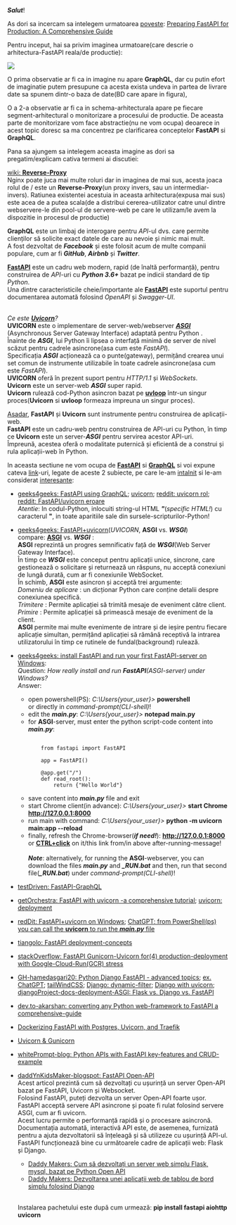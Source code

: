 ***Salut***!

As dori sa incercam sa intelegem urmatoarea [poveste](https://github.com/natthasath/demo-python-fastapi-uvicorn): [Preparing FastAPI for Production: A Comprehensive Guide](https://medium.com/@ramanbazhanau/preparing-fastapi-for-production-a-comprehensive-guide-d167e693aa2b)

Pentru inceput, hai sa privim imaginea urmatoare(care descrie o arhitectura-FastAPI reala/de productie):

<a href="https://www.google.com/url?sa=i&url=https%3A%2F%2Fmedium.com%2F%40ramanbazhanau%2Fpreparing-fastapi-for-production-a-comprehensive-guide-d167e693aa2b&psig=AOvVaw0hvbabf5cs3c0U36SjPkor&ust=1743351507867000&source=images&cd=vfe&opi=89978449&ved=0CBgQjhxqFwoTCMDsxc_Yr4wDFQAAAAAdAAAAABBL"><img src="https://miro.medium.com/v2/resize:fit:4800/format:webp/1*CY5GdTAj1xz85qKz3PRjDg.png"></img></a>

O prima observatie ar fi ca in imagine nu apare **GraphQL**, dar cu putin efort de imaginatie putem presupune ca acesta exista undeva in partea de livrare date sa spunem dintr-o baza de date(BD care apare in figura),

O a 2-a observatie ar fi ca in schema-arhitecturala apare pe fiecare segment-arhitectural o monitorizare a procesului de productie.
De aceasta parte de monitorizare vom face abstractie(nu ne vom ocupa) deoarece in acest topic doresc sa ma concentrez pe clarificarea conceptelor **FastAPI** si **GraphQL**.

Pana sa ajungem sa intelegem aceasta imagine as dori sa pregatim/explicam cativa termeni ai discutiei:

[wiki: **Reverse-Proxy**](https://en.wikipedia.org/wiki/Reverse_proxy)
<br/>Nginx poate juca mai multe roluri dar in imaginea de mai sus, acesta joaca rolul de / este un **Reverse-Proxy**(un proxy invers, sau un intermediar-invers).
Ratiunea existentei acestuia in aceasta arhitectura(expusa mai sus) este acea de a putea scala(de a distribui cererea-utilizator catre unul dintre webservere-le din pool-ul de servere-web pe care le utilizam/le avem la dispozitie  in procesul de productie)

**GraphQL** este un limbaj de interogare pentru *API*-ul dvs. care permite clienților să solicite exact datele de care au nevoie și nimic mai mult. 
<br/>A fost dezvoltat de ***Facebook*** și este folosit acum de multe companii populare, cum ar fi ***GitHub***, ***Airbnb*** și ***Twitter***.

[**FastAPI**](https://python3.info/fastapi/fastapi/about-architecture.html) este un cadru web modern, rapid (de înaltă performanță), pentru construirea de *API*-uri cu ***Python 3.6+*** bazat pe indicii standard de tip *Python*. 
<br/>Una dintre caracteristicile cheie/importante ale [**FastAPI**](https://medium.com/@ramanbazhanau/preparing-fastapi-for-production-a-comprehensive-guide-d167e693aa2b) este suportul pentru documentarea automată folosind *OpenAPI* și *Swagger-UI*.
 
 <br/>*Ce este [**Uvicorn**](https://www.geeksforgeeks.org/fastapi-uvicorn/)?*<br/>
**UVICORN** este o implementare de server-web/webserver [***ASGI***](https://mirror.xyz/0xA1d9f681B25C14C1eE7B87f1CF102E73cA3ad4d9/n0BdWSd_GdP_Vfeped02zBcNV5XbzITThILlRditoPk) (Asynchronous Server Gateway Interface) adaptată pentru Python . <br/>Înainte de ***ASGI***, lui Python îi lipsea o interfață minimă de server de nivel scăzut pentru cadrele asincrone(asa cum este *FastAPI*). <br/>Specificația ***ASGI*** acționează ca o punte(gateway), permițând crearea unui set comun de instrumente utilizabile în toate cadrele asincrone(asa cum este *FastAPI*). <br/>**UVICORN** oferă în prezent suport pentru *HTTP/1.1* și *WebSockets*.<br/>
**Uvicorn** este un server-web ***ASGI*** super rapid. 
<br/>**Uvicorn** rulează cod-Python asincron bazat pe [**uvloop**](https://mirror.xyz/0xA1d9f681B25C14C1eE7B87f1CF102E73cA3ad4d9/n0BdWSd_GdP_Vfeped02zBcNV5XbzITThILlRditoPk) într-un singur proces(**Uvicorn** si **uvloop** formeaza impreuna un singur proces).

[Asadar](https://github.com/natthasath/demo-python-fastapi-uvicorn), **FastAPI** și **Uvicorn** sunt instrumente pentru construirea de aplicații-web. 
<br/>**FastAPI** este un cadru-web pentru construirea de API-uri cu Python, în timp ce **Uvicorn** este un server-***ASGI*** pentru servirea acestor API-uri. 
<br/>Împreună, acestea oferă o modalitate puternică și eficientă de a construi și rula aplicații-web în Python.

In aceasta sectiune ne vom ocupa de [**FastAPI**](https://fastapi.tiangolo.com/) si [**GraphQL**](https://graphql.org/) si voi expune cateva [link](https://www.google.com/search?q=FastAPI+GraphQL&sca_esv=7bada7996407e364&rlz=1C1CHBF_enRO1132RO1132&sxsrf=AHTn8zpMdy_igG3Q1yx_vq9RrAQpc5Yplg%3A1743252620260&ei=jOznZ4fLD7yHxc8Ppva_-Q8&ved=0ahUKEwiHwbyJqq-MAxW8Q_EDHSb7L_8Q4dUDCBA&uact=5&oq=FastAPI+GraphQL&gs_lp=Egxnd3Mtd2l6LXNlcnAiD0Zhc3RBUEkgR3JhcGhRTDIKECMYgAQYJxiKBTIGEAAYBxgeMgYQABgHGB4yCBAAGIAEGMsBMggQABiABBjLATIIEAAYgAQYywEyBBAAGB4yBhAAGAoYHjIEEAAYHjIEEAAYHki-HVAAWJcUcAB4AZABAJgBkgGgAYMIqgEDMC44uAEDyAEA-AEBmAIIoAKbCMICBxAjGLACGCfCAgcQABiABBgNwgIIEAAYBxgKGB7CAggQABgTGAcYHsICChAAGBMYBxgKGB6YAwCSBwMwLjigB9Q3&sclient=gws-wiz-serp)-uri, legate de aceste 2 subiecte, pe care le-am [intalnit](https://fastapi.tiangolo.com/how-to/graphql/) si le-am considerat [interesante](https://medium.com/@ryk.kiel/graphql-and-fastapi-the-ultimate-combination-for-building-apis-with-python-f4391bf5505c):

 - [geeks4geeks: FastAPI using GraphQL](https://www.geeksforgeeks.org/fastapi-using-graphql/); [uvicorn](https://www.uvicorn.org/); [reddit: uvicorn rol](https://www.reddit.com/r/Python/comments/74rsi8/noob_question_what_is_the_role_of_uvloopuvicorn/?tl=ro); [reddit: FastAPI/uvicorn eroare](https://www.reddit.com/r/html5/comments/14n68fc/im_trying_to_access_an_api_i_built_with_python/?tl=ro)
   <br/>*Atentie*: In codul-Python, inlocuiti string-ul HTML ***&quot;***(*specific HTML!*) cu caracterul **"**, in toate aparitiile sale din sursele-scripturilor-Python!
 - [geeks4geeks: FastAPI+uvicorn](https://www.geeksforgeeks.org/fastapi-uvicorn/)(*UVICORN*, **ASGI** vs. ***WSGI***)
   <br/>compare: [**ASGI**](https://derlin.github.io/introduction-to-fastapi-and-celery/02-fastapi/) vs. ***WSGI*** :<br/>
**ASGI** reprezintă un progres semnificativ față de ***WSGI***(Web Server Gateway Interface). <br/>În timp ce ***WSGI*** este conceput pentru aplicații unice, sincrone, care gestionează o solicitare și returnează un răspuns, nu acceptă conexiuni de lungă durată, cum ar fi conexiunile WebSocket. <br/>În schimb, **ASGI** este asincron și acceptă trei argumente:
<br/>*Domeniu de aplicare* : un dicționar Python care conține detalii despre conexiunea specifică.
<br/>*Trimitere* : Permite aplicației să trimită mesaje de eveniment către client.
<br/>*Primire* : Permite aplicației să primească mesaje de eveniment de la client.
<br/>**ASGI** permite mai multe evenimente de intrare și de ieșire pentru fiecare aplicație simultan, permițând aplicației să rămână receptivă la intrarea utilizatorului în timp ce rutinele de fundal(background) rulează.<br/>
 - [geeks4geeks: install FastAPI and run your first FastAPI-server on Windows](https://www.geeksforgeeks.org/install-fastapi-and-run-your-first-fastapi-server-on-windows/):
   <br> *Q*uestion: *How really install and run **FastAPI**(ASGI-server) under Windows?*
   <br/>*A*nswer:
    - open powershell(PS): *C:\Users\{your_user}>* **powershell**
      <br/>or directly in *command-prompt(CLI-shell)*!
    - edit the ***main.py***: *C:\Users\{your_user}>* **notepad main.py**
    - for **ASGI**-server, must enter the python script-code content into ***main.py***:
      <pre><code>
          from fastapi import FastAPI
          
          app = FastAPI()
          
          @app.get("/")
          def read_root():
              return {"Hello World"}</code></pre>
    - save content into ***main.py*** file and exit
    - start Chrome client(in advance): *C:\Users\{your_user}>* **start Chrome  http://127.0.0.1:8000**
    - run main with command: *C:\Users\{your_user}>* **python -m uvicorn main:app --reload**
    - finally, refresh the Chrome-browser(***if need!***):  **http://127.0.0.1:8000**  or [**CTRL+click**](https://www.google.com/search?q=python+fastapi+asgi+uvicorn&sca_esv=494e1c439a30236c&rlz=1C1CHBF_enRO1132RO1132&udm=2&biw=1920&bih=911&fbs=ABzOT_BYhiZpMrUAF0c9tORwPGlsodhGu4F1UEhEeTehlBu7020oMQ7aBpF-aNynCVlndtbfCZRhMFm3EMvvoT1HX4IciFaWA5nwCzTGM3J5Ops_Xs3Qsyy25b7oXKA6pwLn7v3BVIeFZNT4VQLrCm95iJdb7dujTNJ5GnMNaNfzjPvAKt0ZRu9K2iZ-Q6AMCXqjDwXwmZXdWHAjlIOmWPqCQX83g_bDPg&sxsrf=AHTn8zqFyWp9Uzf2gwsRAiWQr4r-78falQ%3A1743265069160&ei=LR3oZ4G5Cc6Qxc8P6KylkA0&ved=0ahUKEwjBg8m52K-MAxVOSPEDHWhWCdIQ4dUDCBE&uact=5&oq=python+fastapi+asgi+uvicorn&gs_lp=EgNpbWciG3B5dGhvbiBmYXN0YXBpIGFzZ2kgdXZpY29ybkirHlC1C1iUGnABeACQAQCYAX2gAa8GqgEDMC43uAEDyAEA-AEBmAIAoAIAmAMAiAYBkgcAoAe7Ag&sclient=img) on it/this link from/in above after-running-message!
    <br/><br/>***Note***: alternatively, for running the **ASGI**-webserver, you can download the files ***main.py*** and ***_RUN.bat*** and then, run that second file(***_RUN.bat***) under *command-prompt(CLI-shell)*! <br/>
 - [testDriven: FastAPI-GraphQL](https://testdriven.io/blog/fastapi-graphql/)
 - [getOrchestra: FastAPI with uvicorn -a comprehensive tutorial](https://www.getorchestra.io/guides/fastapi-with-uvicorn-a-comprehensive-tutorial); [uvicorn: deployment](https://www.uvicorn.org/deployment/)
 - [redDit: FastAPI+uvicorn on Windows](https://www.reddit.com/r/learnpython/comments/15yf538/fastapiuvicorn_on_windows/); [ChatGPT: from PowerShell(ps) you can call the **uvicorn** to run the ***main.py*** file](https://chatgpt.com/share/67e7f89e-ae6c-800b-b88b-72e03ea14582)
 - [tiangolo: FastAPI deployment-concepts](https://fastapi.tiangolo.com/deployment/concepts/)
 - [stackOverflow: FastAPI Gunicorn-Uvicorn for(4) production-deployment with Google-Cloud-Run(GCR) stress](https://stackoverflow.com/questions/66254371/fastapi-gunicorn-uvicorn-for-production-deployment-with-google-cloud-run-stress)
 - [GH-hamedasgari20: Python Django FastAPI - advanced topics](https://github.com/hamedasgari20/Python-Django-FastAPI-advanced-topics); [ex. ChatGPT](https://chatgpt.com/share/67e91cfd-e6f0-800b-8e47-fe6c4af9402f); [tailWindCSS](https://tailwindcss.com/docs/hover-focus-and-other-states); [Django: dynamic-filter](https://www.youtube.com/watch?v=n1_MQiSXyxw&ab_channel=JustDjango); [Django with uvicorn](https://docs.djangoproject.com/en/5.1/howto/deployment/asgi/uvicorn/); [djangoProject-docs-deployment-ASGI: Flask vs. Django vs. FastAPI](https://docs.djangoproject.com/en/5.1/howto/deployment/asgi/uvicorn/)
 - [dev.to-akarshan: converting any Python web-framework to FastAPI a comprehensive-guide](https://dev.to/akarshan/converting-any-python-web-framework-to-fastapi-a-comprehensive-guide-291b)
 - [Dockerizing FastAPI with Postgres, Uvicorn, and Traefik](https://testdriven.io/blog/fastapi-docker-traefik/)
 - [Uvicorn & Gunicorn](https://mirror.xyz/0xA1d9f681B25C14C1eE7B87f1CF102E73cA3ad4d9/n0BdWSd_GdP_Vfeped02zBcNV5XbzITThILlRditoPk)
 - [whitePrompt-blog: Python APIs with FastAPI key-features and CRUD-example](https://blog.whiteprompt.com/python-apis-with-fastapi-key-features-and-crud-example-198a7530e368)
 - [daddYnKidsMaker-blogspot: FastAPI Open-API](https://daddynkidsmakers.blogspot.com/2024/04/fastapi-open-api.html)
   <br/>Acest articol prezintă cum să dezvoltați cu ușurință un server Open-API bazat pe FastAPI, Uvicorn și Websocket.
   <br/>Folosind FastAPI, puteți dezvolta un server Open-API foarte ușor.
   <br/>FastAPI acceptă servere API asincrone și poate fi rulat folosind servere ASGI, cum ar fi uvicorn.
   <br/>Acest lucru permite o performanță rapidă și o procesare asincronă.
   <br/>Documentația automată, interactivă API este, de asemenea, furnizată pentru a ajuta dezvoltatorii să înțeleagă și să utilizeze cu ușurință API-ul.
   <br/>FastAPI funcționează bine cu următoarele cadre de aplicații web: Flask și Django.
     - [Daddy Makers: Cum să dezvoltați un server web simplu Flask, mysql, bazat pe Python Open API](https://daddynkidsmakers.blogspot.com/2020/09/django-flask-open-api.html)
     - [Daddy Makers: Dezvoltarea unei aplicații web de tablou de bord simplu folosind Django](https://daddynkidsmakers.blogspot.com/2024/02/django.html)
   
   <br/>Instalarea pachetului este după cum urmează: **pip install fastapi aiohttp uvicorn**
